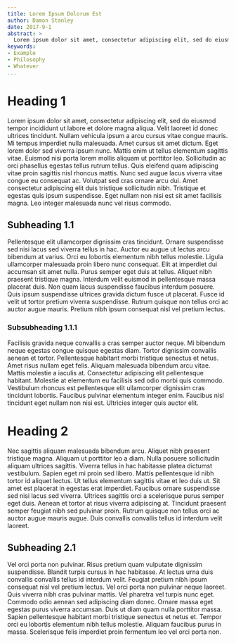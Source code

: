 ```yaml
---
title: Lorem Ipsum Dolorum Est
author: Damon Stanley
date: 2017-9-1
abstract: >
  Lorem ipsum dolor sit amet, consectetur adipiscing elit, sed do eiusmod tempor incididunt ut labore et dolore magna aliqua. Velit laoreet id donec ultrices tincidunt. Nullam vehicula ipsum a arcu cursus vitae congue mauris. Mi tempus imperdiet nulla malesuada.
keywords:
- Example
- Philosophy
- Whatever
...
```

# Heading 1

Lorem ipsum dolor sit amet, consectetur adipiscing elit, sed do eiusmod tempor incididunt ut labore et dolore magna aliqua. Velit laoreet id donec ultrices tincidunt. Nullam vehicula ipsum a arcu cursus vitae congue mauris. Mi tempus imperdiet nulla malesuada. Amet cursus sit amet dictum. Eget lorem dolor sed viverra ipsum nunc. Mattis enim ut tellus elementum sagittis vitae. Euismod nisi porta lorem mollis aliquam ut porttitor leo. Sollicitudin ac orci phasellus egestas tellus rutrum tellus. Quis eleifend quam adipiscing vitae proin sagittis nisl rhoncus mattis. Nunc sed augue lacus viverra vitae congue eu consequat ac. Volutpat sed cras ornare arcu dui. Amet consectetur adipiscing elit duis tristique sollicitudin nibh. Tristique et egestas quis ipsum suspendisse. Eget nullam non nisi est sit amet facilisis magna. Leo integer malesuada nunc vel risus commodo.

## Subheading 1.1

Pellentesque elit ullamcorper dignissim cras tincidunt. Ornare suspendisse sed nisi lacus sed viverra tellus in hac. Auctor eu augue ut lectus arcu bibendum at varius. Orci eu lobortis elementum nibh tellus molestie. Ligula ullamcorper malesuada proin libero nunc consequat. Elit at imperdiet dui accumsan sit amet nulla. Purus semper eget duis at tellus. Aliquet nibh praesent tristique magna. Interdum velit euismod in pellentesque massa placerat duis. Non quam lacus suspendisse faucibus interdum posuere. Quis ipsum suspendisse ultrices gravida dictum fusce ut placerat. Fusce id velit ut tortor pretium viverra suspendisse. Rutrum quisque non tellus orci ac auctor augue mauris. Pretium nibh ipsum consequat nisl vel pretium lectus.

### Subsubheading 1.1.1

Facilisis gravida neque convallis a cras semper auctor neque. Mi bibendum neque egestas congue quisque egestas diam. Tortor dignissim convallis aenean et tortor. Pellentesque habitant morbi tristique senectus et netus. Amet risus nullam eget felis. Aliquam malesuada bibendum arcu vitae. Mattis molestie a iaculis at. Consectetur adipiscing elit pellentesque habitant. Molestie at elementum eu facilisis sed odio morbi quis commodo. Vestibulum rhoncus est pellentesque elit ullamcorper dignissim cras tincidunt lobortis. Faucibus pulvinar elementum integer enim. Faucibus nisl tincidunt eget nullam non nisi est. Ultricies integer quis auctor elit.

# Heading 2

Nec sagittis aliquam malesuada bibendum arcu. Aliquet nibh praesent tristique magna. Aliquam ut porttitor leo a diam. Nulla posuere sollicitudin aliquam ultrices sagittis. Viverra tellus in hac habitasse platea dictumst vestibulum. Sapien eget mi proin sed libero. Mattis pellentesque id nibh tortor id aliquet lectus. Ut tellus elementum sagittis vitae et leo duis ut. Sit amet est placerat in egestas erat imperdiet. Faucibus ornare suspendisse sed nisi lacus sed viverra. Ultrices sagittis orci a scelerisque purus semper eget duis. Aenean et tortor at risus viverra adipiscing at. Tincidunt praesent semper feugiat nibh sed pulvinar proin. Rutrum quisque non tellus orci ac auctor augue mauris augue. Duis convallis convallis tellus id interdum velit laoreet.

## Subheading 2.1

Vel orci porta non pulvinar. Risus pretium quam vulputate dignissim suspendisse. Blandit turpis cursus in hac habitasse. At lectus urna duis convallis convallis tellus id interdum velit. Feugiat pretium nibh ipsum consequat nisl vel pretium lectus. Vel orci porta non pulvinar neque laoreet. Quis viverra nibh cras pulvinar mattis. Vel pharetra vel turpis nunc eget. Commodo odio aenean sed adipiscing diam donec. Ornare massa eget egestas purus viverra accumsan. Duis ut diam quam nulla porttitor massa. Sapien pellentesque habitant morbi tristique senectus et netus et. Tempor orci eu lobortis elementum nibh tellus molestie. Aliquam faucibus purus in massa. Scelerisque felis imperdiet proin fermentum leo vel orci porta non.